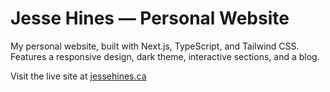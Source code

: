 # Jesse Hines — Personal Website

My personal website, built with Next.js, TypeScript, and Tailwind CSS. Features a responsive design, dark theme, interactive sections, and a blog.

Visit the live site at [jessehines.ca](https://jessehines.ca)